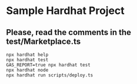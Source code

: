 # Sample Hardhat Project

## Please, read the comments in the test/Marketplace.ts

```shell
npx hardhat help
npx hardhat test
GAS_REPORT=true npx hardhat test
npx hardhat node
npx hardhat run scripts/deploy.ts
```
